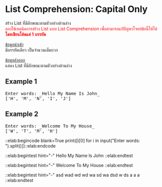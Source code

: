 # List Comprehension: Capital Only

สร้าง List ที่มีลักษณะตามตัวอย่างด้านล่าง  
<span style="color: red;">ลองใช้เทคนิคการสร้าง List แบบ List Comprehension เพื่อสามารถแก้ปัญหาโจทย์ข้อนี้ให้ได้  
**โดยเขียนโค้ดแค่ 1 บรรทัด**</span>

<u>ข้อมูลนำเข้า</u>  
มีบรรทัดเดียว เป็นจำนวนเต็มบวก  

<u>ข้อมูลส่งออก</u>  
แสดง List ที่มีลักษณะตามตัวอย่างด้านล่าง

## Example 1
<pre class="output">
Enter words: _Hello My Name Is John_
['H', 'M', 'N', 'I', 'J']
</pre>

## Example 2
<pre class="output">
Enter words: _Welcome To My House_
['W', 'T', 'M', 'H']
</pre>

::elab:begincode blank=True
print([i[0] for i in input("Enter words: ").split()])::elab:endcode

::elab:begintest hint="-"
Hello My Name Is John
::elab:endtest

::elab:begintest hint="-"
Welcome To My House
::elab:endtest

::elab:begintest hint="-"
asd wad wd wd wa sd wa dsd w ds a a a
::elab:endtest